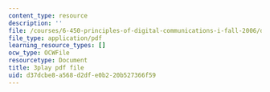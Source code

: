 ```yaml
---
content_type: resource
description: ''
file: /courses/6-450-principles-of-digital-communications-i-fall-2006/d37dcbe8a568d2dfe0b220b527366f59_rei6tud0Tsg.pdf
file_type: application/pdf
learning_resource_types: []
ocw_type: OCWFile
resourcetype: Document
title: 3play pdf file
uid: d37dcbe8-a568-d2df-e0b2-20b527366f59
---
```

